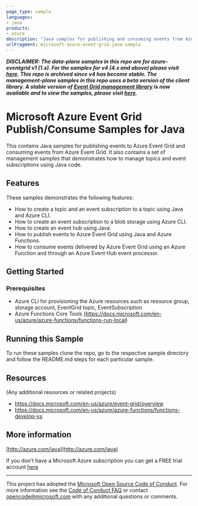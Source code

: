 ```yaml
---
page_type: sample
languages:
- java
products:
- azure
description: "Java samples for publishing and consuming events from Azure Event Grid."
urlFragment: microsoft-azure-event-grid-java-sample
---
```


***DISCLAIMER: The data-plane samples in this repo are for azure-eventgrid v1 (1.x). For the samples for v4 (4.x and above) please visit [here](https://github.com/Azure/azure-sdk-for-java/tree/main/sdk/eventgrid/azure-messaging-eventgrid/src/samples/java). This repo is archived since v4 has become stable. The management-plane samples in this repo uses a beta version of the client library. A stable version of [Event Grid management library](https://mvnrepository.com/artifact/com.azure.resourcemanager/azure-resourcemanager-eventgrid/1.0.0) is now available and to view the samples, please visit [here](https://github.com/azure/azure-sdk-for-java/tree/main/sdk/eventgrid/azure-resourcemanager-eventgrid/src/samples).***

# Microsoft Azure Event Grid Publish/Consume Samples for Java

This contains Java samples for publishing events to Azure Event Grid and consuming events from Azure Event Grid. It also contains a set of management samples that demonstrates how to manage topics and event subscriptions using Java code.

## Features

These samples demonstrates the following features:

* How to create a topic and an event subscription to a topic using Java and Azure CLI.
* How to create an event subscription to a blob storage using Azure CLI.
* How to create an event hub using Java.
* How to publish events to Azure Event Grid using Java and Azure Functions.
* How to consume events delivered by Azure Event Grid using an Azure Function and through an Azure Event Hub event processor.


## Getting Started

### Prerequisites

- Azure CLI for provisioning the Azure resources such as resource group, storage account, EventGrid topic, EventSubscription
- Azure Functions Core Tools (https://docs.microsoft.com/en-us/azure/azure-functions/functions-run-local)


## Running this Sample ##

To run these samples clone the repo, go to the respective sample directory and follow the README.md steps for each particular sample.

## Resources

(Any additional resources or related projects)

- https://docs.microsoft.com/en-us/azure/event-grid/overview
- https://docs.microsoft.com/en-us/azure/azure-functions/functions-develop-vs

## More information ##

[http://azure.com/java](http://azure.com/java)

If you don't have a Microsoft Azure subscription you can get a FREE trial account [here](http://go.microsoft.com/fwlink/?LinkId=330212)

---

This project has adopted the [Microsoft Open Source Code of Conduct](https://opensource.microsoft.com/codeofconduct/). For more information see the [Code of Conduct FAQ](https://opensource.microsoft.com/codeofconduct/faq/) or contact [opencode@microsoft.com](mailto:opencode@microsoft.com) with any additional questions or comments.
